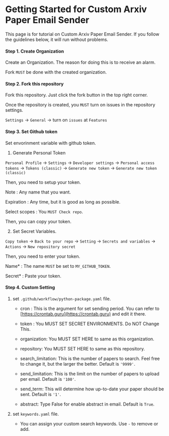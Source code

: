 # Getting Started for Custom Arxiv Paper Email Sender
This page is for tutorial on Custom Arxiv Paper Email Sender. If you follow the guidelines below, it will run without problems. 

#### Step 1. Create Organization
Create an Organization. The reason for doing this is to receive an alarm. 

Fork `MUST` be done with the created organization.

#### Step 2. Fork this repository
Fork this repository. Just click the fork button in the top right corner.

Once the repository is created, you `MUST` turn on issues in the repository settings.

`Settings` -> `General` -> turn on `issues` at `Features`

#### Step 3. Set Github token
Set envorinment variable with github token.

1. Generate Personal Token

`Personal Profile` -> `Settings` -> `Developer settings` -> `Personal access tokens` -> `Tokens (classic)` -> `Generate new token` -> `Generate new token (classic)`

Then, you need to setup your token.

Note : Any name that you want.

Expiration : Any time, but it is good as long as possible.

Select scopes : You `MUST Check repo`.

Then, you can copy your token.

2. Set Secret Variables.

`Copy token` -> `Back to your repo` -> `Setting` -> `Secrets and variables` -> `Actions` -> `New repository secret`

Then, you need to enter your token.

Name* : The name `MUST` be set to `MY_GITHUB_TOKEN`.

Secret* : Paste your token.

#### Step 4. Custom Setting

1. set `.github/workflow/python-package.yaml` file.

    - cron : This is the argument for set sending period. You can refer to [https://crontab.guru](https://crontab.guru) and edit it there.

    - token : You MUST SET SECRET ENVIRONMENTS. Do NOT Change This.

    - organization: You MUST SET HERE to same as this organization.

    - repository: You MUST SET HERE to same as this repository.

    - search_limitation: This is the number of papers to search. Feel free to change it, but the larger the better. Default is `'9999'`.

    - send_limitation: This is the limit on the number of papers to upload per email. Default is `'100'`.

    - send_term: This will determine how up-to-date your paper should be sent. Default is `'1'`.

    - abstract: Type False for enable abstract in email. Default is `True`.


2. set `keywords.yaml` file.

    - You can assign your custom search keywords. Use `-` to remove or add.
